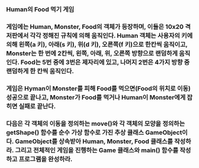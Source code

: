 ### Human의 Food 먹기 게임 
### 게임에는 Human, Monster, Food의 객체가 등장하며, 이들은 10x20 격저판에서 각각 정해진 규칙에 의해 움직인다. Human 객체는 사용자의 키에 의해 왼쪽(a 키), 아래(s 키), 위(d 키), 오른쪽(f 키)으로 한칸씩 움직이고, Monster는 한 번에 2칸씩, 왼쪽, 아래, 위, 오른쪽 방향으로 랜덤하게 움직인다. Food는 5번 중에 3번은 제자리에 있고, 나머지 2번은 4가지 방향 중 랜덤하게 한 칸씩 움직인다.

 
### 게임은 Hyman이 Monster를 피해 Food를 먹으면(Food의 위치로 이동) 성공으로 끝나고, Monster가 Food를 먹거나 Human이 Monster에게 잡히면 실패로 끝난다.

 
### 다음은 각 객체의 이동을 정의하는 move()와 각 객체의 모양을 정의하는 getShape() 함수를 순수 가상 함수로 가진 추상 클래스 GameObject이다. GameObject를 상속받아 Human, Monster, Food 클래스를 작성하라. 그리고 전체적인 게임을 진행하는 Game 클래스와 main() 함수를 작성하고 프로그램을 완성하라.